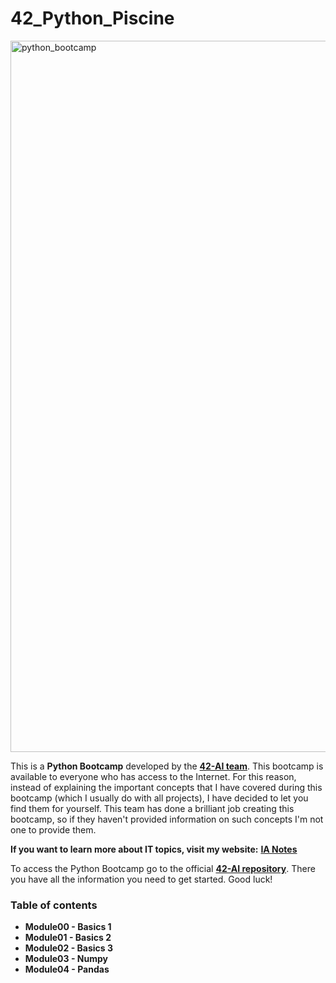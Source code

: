 # 42_Python_Piscine

<img width="1138" alt="python_bootcamp" src="https://user-images.githubusercontent.com/74931024/169571286-10f37d09-87a6-4260-a433-e71087319daf.png">

This is a **Python Bootcamp** developed by the [**42-AI team**](https://www.42ai.fr). This bootcamp is available to everyone who has access to the Internet. For this reason, instead of explaining the important concepts that I have covered during this bootcamp (which I usually do with all projects), I have decided to let you find them for yourself. This team has done a brilliant job creating this bootcamp, so if they haven't provided information on such concepts I'm not one to provide them.

**If you want to learn more about IT topics, visit my website:** [**IA Notes**](https://ia-notes.com/)

To access the Python Bootcamp go to the official [**42-AI repository**](https://github.com/42-AI/bootcamp_python). There you have all the information you need to get started. Good luck!

### Table of contents
- **Module00 - Basics 1**
- **Module01 - Basics 2**
- **Module02 - Basics 3**
- **Module03 - Numpy**
- **Module04 - Pandas**
